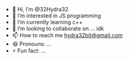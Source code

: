 - 👋 Hi, I’m @32Hydra32
- 👀 I’m interested in JS programming
- 🌱 I’m currently learning c++
- 💞️ I’m looking to collaborate on ... idk
- 📫 How to reach me hydra32bit@gmail.com
- 😄 Pronouns: ...
- ⚡ Fun fact: ...

<!---
32Hydra32/32Hydra32 is a ✨ special ✨ repository because its `README.md` (this file) appears on your GitHub profile.
You can click the Preview link to take a look at your changes.
--->
